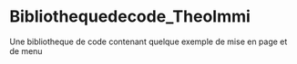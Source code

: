 # Bibliothequedecode_TheoImmi
Une bibliotheque de code contenant quelque exemple de mise en page et de menu
